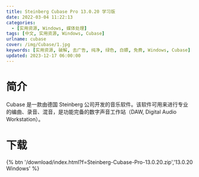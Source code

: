 ```yaml
---
title: Steinberg Cubase Pro 13.0.20 学习版
date: 2022-03-04 11:22:13
categories:
  - [实用资源, Windows, 媒体处理]
tags: [中文, 实用资源, Windows, Cubase]
urlname: cubase
cover: /img/Cubase/1.jpg
keywords: [实用资源, 破解, 去广告, 纯净, 绿色, 白嫖, 免费, Windows, Cubase]
updated: 2023-12-17 06:00:00
---
```


# 简介

Cubase 是一款由德国 Steinberg 公司开发的音乐软件。该软件可用来进行专业的编曲、录音、混音，是功能完备的数字声音工作站（DAW, Digital Audio Workstation）。

# 下载

{% btn '/download/index.html?f=Steinberg-Cubase-Pro-13.0.20.zip','13.0.20 Windows' %}
